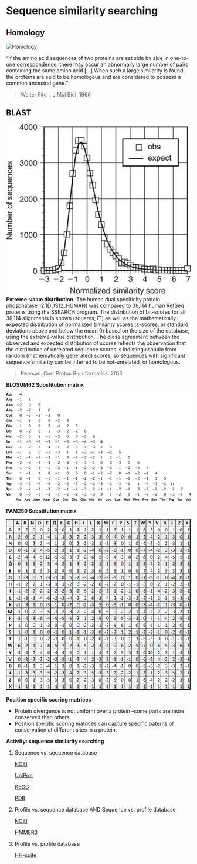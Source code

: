 # Sequence similarity searching

## Homology

![Homology](https://upload.wikimedia.org/wikipedia/commons/thumb/6/68/BelonBirdSkel.jpg/300px-BelonBirdSkel.jpg)

“If the amino acid sequences of two proteins are set side by side in one-to-one correspondence, there may occur an abnormally large number of pairs containing the same amino acid [...] When such a large similarity is found, the proteins are said to be homologous and are considered to possess a common ancestral gene.”
> Walter Fitch. J Mol Biol. 1966


## BLAST

![Extreme-value distribution](https://github.com/Claualvarez/Introdutcion_to_computational_molecular_evolution/blob/master/slides/nihms519883f1.jpg)
**Extreme-value distribution.** The human dual specificity protein phosphatase 12 (DUS12_HUMAN) was compared to 38,114 human RefSeq proteins using the SSEARCH program. The distribution of bit-scores for all 38,114 alignments is shown (squares, □) as well as the mathematically expected distribution of normalized similarity scores (z-scores, or standard deviations above and below the mean 0) based on the size of the database, using the extreme-value distribution. The close agreement between the observed and expected distribution of scores reflects the observation that the distribution of unrelated sequence scores is indistinguishable from random (mathematically generated) scores, so sequences with significant sequence similarity can be inferred to be not-unrelated, or homologous.
> Pearson. Curr Protoc Bioinformatics. 2013



**BLOSUM62 Substitution matrix**

![BLOSUM62 Substitution matrix](https://github.com/Claualvarez/Introdutcion_to_computational_molecular_evolution/blob/master/slides/BLOSUM62.png)



**PAM250 Substitution matrix**

![PAM250 Substitution matrix](https://github.com/Claualvarez/Introdutcion_to_computational_molecular_evolution/blob/master/slides/PAM250.png)

   
**Position specific scoring matrices**
- Protein divergence is not uniform over a protein –some parts are more conserved than others.
- Position specific scoring matrices can capture specific paterns of conservation at different sites in a protein.


**Activity: sequence similarity searching**

1. Sequence vs. sequence database
   
   [NCBI](https://blast.ncbi.nlm.nih.gov/Blast.cgi)
   
   [UniProt](https://www.uniprot.org/blast/)
   
   [KEGG](https://www.genome.jp/tools/blast/)
   
   [PDB](https://www.rcsb.org/pdb/search/advSearch.do?st=SequenceQuery)


2. Profile vs. sequence database AND Sequence vs. profile database 

    [NCBI](https://blast.ncbi.nlm.nih.gov/Blast.cgi)
    
    [HMMER3](https://www.ebi.ac.uk/Tools/hmmer/)
   
3. Profile vs. profile database
 
    [HH-suite](https://toolkit.tuebingen.mpg.de/)

